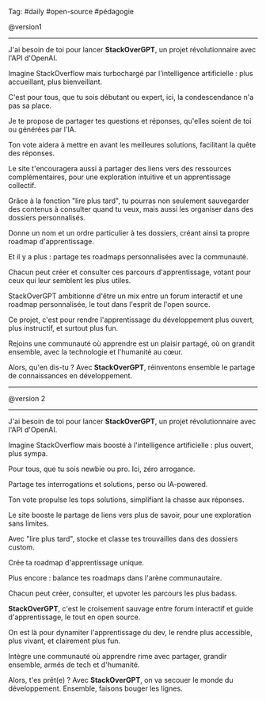 Tag:  #daily #open-source #pédagogie

@version1
___

J'ai besoin de toi pour lancer **StackOverGPT**, un projet révolutionnaire avec l'API d'OpenAI.

Imagine StackOverflow mais turbochargé par l'intelligence artificielle : plus accueillant, plus bienveillant.

C'est pour tous, que tu sois débutant ou expert, ici, la condescendance n'a pas sa place.

Je te propose de partager tes questions et réponses, qu'elles soient de toi ou générées par l'IA.

Ton vote aidera à mettre en avant les meilleures solutions, facilitant la quête des réponses.

Le site t'encouragera aussi à partager des liens vers des ressources complémentaires, pour une exploration intuitive et un apprentissage collectif.

Grâce à la fonction "lire plus tard", tu pourras non seulement sauvegarder des contenus à consulter quand tu veux, mais aussi les organiser dans des dossiers personnalisés.

Donne un nom et un ordre particulier à tes dossiers, créant ainsi ta propre roadmap d'apprentissage.

Et il y a plus : partage tes roadmaps personnalisées avec la communauté.

Chacun peut créer et consulter ces parcours d'apprentissage, votant pour ceux qui leur semblent les plus utiles.

StackOverGPT ambitionne d'être un mix entre un forum interactif et une roadmap personnalisée, le tout dans l'esprit de l'open source.

Ce projet, c'est pour rendre l'apprentissage du développement plus ouvert, plus instructif, et surtout plus fun.

Rejoins une communauté où apprendre est un plaisir partagé, où on grandit ensemble, avec la technologie et l'humanité au cœur.

Alors, qu'en dis-tu ? Avec **StackOverGPT**, réinventons ensemble le partage de connaissances en développement.
___
@version 2
___
J'ai besoin de toi pour lancer **StackOverGPT**, un projet révolutionnaire avec l'API d'OpenAI.

Imagine StackOverflow mais boosté à l'intelligence artificielle : plus ouvert, plus sympa.

Pour tous, que tu sois newbie ou pro. Ici, zéro arrogance.

Partage tes interrogations et solutions, perso ou IA-powered.

Ton vote propulse les tops solutions, simplifiant la chasse aux réponses.

Le site booste le partage de liens vers plus de savoir, pour une exploration sans limites.

Avec "lire plus tard", stocke et classe tes trouvailles dans des dossiers custom.

Crée ta roadmap d'apprentissage unique.

Plus encore : balance tes roadmaps dans l'arène communautaire.

Chacun peut créer, consulter, et upvoter les parcours les plus badass.

**StackOverGPT**, c'est le croisement sauvage entre forum interactif et guide d'apprentissage, le tout en open source.

On est là pour dynamiter l'apprentissage du dev, le rendre plus accessible, plus vivant, et clairement plus fun.

Intègre une communauté où apprendre rime avec partager, grandir ensemble, armés de tech et d'humanité.

Alors, t'es prêt(e) ? Avec **StackOverGPT**, on va secouer le monde du développement. Ensemble, faisons bouger les lignes.
